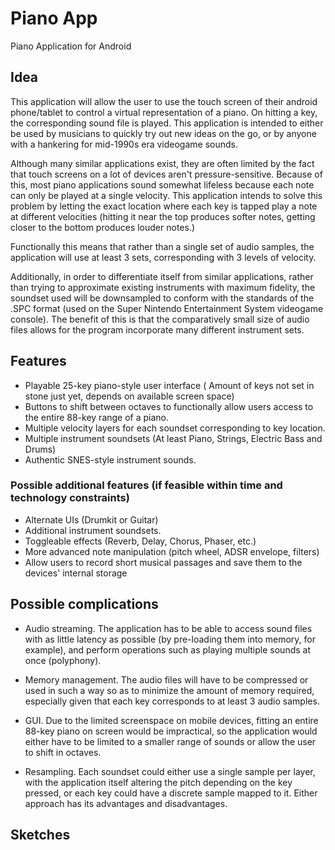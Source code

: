 # Piano App
Piano Application for Android

## Idea 

This application will allow the user to use the touch screen of their android phone/tablet to control a virtual representation
of a piano. On hitting a key, the corresponding sound file is played. This application is intended to either be used by musicians
to quickly try out new ideas on the go, or by anyone with a hankering for mid-1990s era videogame sounds.

Although many similar applications exist, they are often limited by the fact that touch screens on a lot of devices aren't
pressure-sensitive. Because of this, most piano applications sound somewhat lifeless because each note can only be played at a
single velocity. This application intends to solve this problem by letting the exact location where each key is tapped play a note at different velocities (hitting it near the top produces softer notes, getting closer to the bottom produces louder notes.)

Functionally this means that rather than a single set of audio samples, the application will use at least 3 sets, corresponding with 3 levels of velocity.

Additionally, in order to differentiate itself from similar applications, rather than trying to approximate existing instruments with maximum fidelity, the soundset used will be downsampled to conform with the standards of the .SPC format (used on the Super Nintendo Entertainment System videogame console). The benefit of this is that the comparatively small size of audio files allows for the program incorporate many different instrument sets.

## Features

- Playable 25-key piano-style user interface ( Amount of keys not set in stone just yet, depends on available screen space)
- Buttons to shift between octaves to functionally allow users access to the entire 88-key range of a piano.
- Multiple velocity layers for each soundset corresponding to key location.
- Multiple instrument soundsets (At least Piano, Strings, Electric Bass and Drums)
- Authentic SNES-style instrument sounds.

### Possible additional features (if feasible within time and technology constraints)

- Alternate UIs (Drumkit or Guitar)
- Additional instrument soundsets.
- Toggleable effects (Reverb, Delay, Chorus, Phaser, etc.)
- More advanced note manipulation (pitch wheel, ADSR envelope, filters)
- Allow users to record short musical passages and save them to the devices' internal storage



## Possible complications
- Audio streaming. The application has to be able to access sound files with as little latency as possible (by pre-loading them into memory, for example), and perform operations such as playing multiple sounds at once (polyphony). 

- Memory management. The audio files will have to be compressed or used in such a way so as to minimize the amount of memory required, especially given that each key corresponds to at least 3 audio samples.

- GUI. Due to the limited screenspace on mobile devices, fitting an entire 88-key piano on screen would be impractical, so the application would either have to be limited to a smaller range of sounds or allow the user to shift in octaves.

- Resampling. Each soundset could either use a single sample per layer, with the application itself altering the pitch depending on the key pressed, or each key could have a discrete sample mapped to it. Either approach has its advantages and disadvantages.


## Sketches
